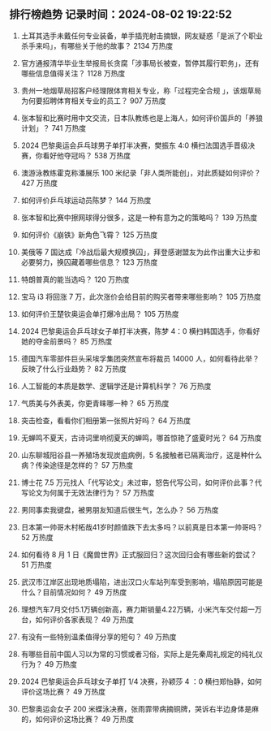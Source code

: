 
## 排行榜趋势 记录时间：2024-08-02 19:22:52
  
  1. 土耳其选手未戴任何专业装备，单手插兜射击摘银，网友疑惑「是派了个职业杀手来吗」，有哪些关于他的故事？ 2134 万热度
    
  2. 官方通报清华毕业生举报局长贪腐「涉事局长被查，暂停其履行职务」，还有哪些信息值得关注？ 1128 万热度
    
  3. 贵州一地烟草局招客户经理限体育相关专业，称「过程完全合规 」，该烟草局为何要招聘体育相关专业的员工？ 907 万热度
    
  4. 张本智和比赛时用中文交流，日本队教练也是上海人，如何评价国乒的「养狼计划」？ 741 万热度
    
  5. 2024 巴黎奥运会乒乓球男子单打半决赛，樊振东 4:0 横扫法国选手晋级决赛，你看好他夺冠吗？ 538 万热度
    
  6. 澳游泳教练霍克称潘展乐 100 米纪录「非人类所能创」，对此质疑如何评价？ 427 万热度
    
  7. 如何评价乒乓球运动员陈梦？ 144 万热度
    
  8. 张本智和比赛中擦网球得分很多，这是一种有意为之的策略吗？ 139 万热度
    
  9. 如何评价《崩铁》新角色飞霄？ 125 万热度
    
  10. 美俄等 7 国达成「冷战后最大规模换囚」，拜登感谢盟友为此作出重大让步和必要努力，换囚藏着哪些信息？ 123 万热度
    
  11. 特朗普真的能当选吗？ 120 万热度
    
  12. 宝马 i3 将回涨 7 万，此次涨价会给目前的购买者带来哪些影响？ 105 万热度
    
  13. 如何评价王楚钦奥运会单打爆冷出局？ 105 万热度
    
  14. 2024 巴黎奥运会乒乓球女子单打半决赛，陈梦 4：0 横扫韩国选手，你看好她的夺金前景吗？ 85 万热度
    
  15. 德国汽车零部件巨头采埃孚集团突然宣布将裁员 14000 人，如何看待此举？反映了什么行业趋势？ 82 万热度
    
  16. 人工智能的本质是数学、逻辑学还是计算机科学？ 76 万热度
    
  17. 气质美与外表美，你更青睐哪一种？ 65 万热度
    
  18. 突击检查，看看你们相册第一张照片好吗？ 64 万热度
    
  19. 无蝉鸣不夏天，古诗词里响彻夏天的蝉鸣，哪首惊艳了盛夏时光？ 64 万热度
    
  20. 山东聊城阳谷县一养殖场发现炭疽病例，5 名接触者已隔离治疗，这是种什么病？传染途径是怎样的？ 57 万热度
    
  21. 博士花 7.5 万元找人「代写论文」未过审，怒告代写公司，如何评价此事？代写论文为何属于无效法律行为？ 57 万热度
    
  22. 男同事卖我键盘，被男朋友知道后很生气，怎么办？ 56 万热度
    
  23. 日本第一帅哥木村柘哉41岁时颜值跌下去太多吗？以前真是日本第一帅哥吗？ 52 万热度
    
  24. 如何看待 8 月 1 日《魔兽世界》正式服回归？这次回归会有哪些新的尝试？ 51 万热度
    
  25. 武汉市江岸区出现地质塌陷，进出汉口火车站列车受到影响，塌陷原因可能是什么？目前情况如何？ 49 万热度
    
  26. 理想汽车7月交付5.1万辆创新高，赛力斯销量4.22万辆，小米汽车交付超一万台，如何评价各家表现？ 49 万热度
    
  27. 有没有一些特别温柔值得分享的短句？ 49 万热度
    
  28. 有哪些目前中国人习以为常的习惯或者习俗，实际上是先秦周礼规定的纯礼仪行为？ 49 万热度
    
  29. 2024 巴黎奥运会乒乓球女子单打 1/4 决赛，孙颖莎 4 ：0 横扫郑怡静，如何评价这场比赛？ 49 万热度
    
  30. 巴黎奥运会女子 200 米蝶泳决赛，张雨霏带病摘铜牌，哭诉右半边身体是麻的，如何评价这场比赛？ 49 万热度
    